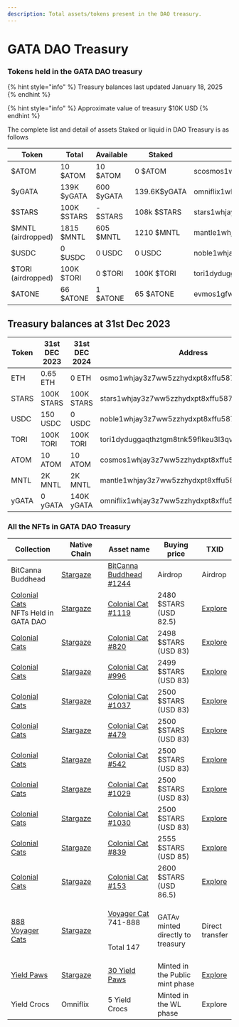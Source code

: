 ```yaml
---
description: Total assets/tokens present in the DAO treasury.
---
```


# GATA DAO Treasury

### Tokens held in the GATA DAO treasury

{% hint style="info" %}
Treasury balances last updated January 18, 2025
{% endhint %}

{% hint style="info" %}
Approximate value of treasury $10K USD
{% endhint %}

The complete list and detail of assets Staked or liquid in DAO Treasury is as follows

<table><thead><tr><th width="126">Token</th><th width="137">Total</th><th width="123">Available</th><th width="135">Staked</th><th>Address</th></tr></thead><tbody><tr><td>$ATOM</td><td>10 $ATOM</td><td>10 $ATOM</td><td>0 $ATOM</td><td>scosmos1whjay3z7ww5zzhydxpt8xffu587jh9905f7jvf</td></tr><tr><td>$yGATA</td><td>139K $yGATA</td><td>600 $yGATA</td><td>139.6K$yGATA</td><td>omniflix1whjay3z7ww5zzhydxpt8xffu587jh990fh0tmh</td></tr><tr><td>$STARS</td><td>100K $STARS</td><td>- $STARS</td><td>108k $STARS</td><td>stars1whjay3z7ww5zzhydxpt8xffu587jh990q4f08c</td></tr><tr><td>$MNTL (airdropped)</td><td>1815 $MNTL</td><td>605 $MNTL</td><td>1210 $MNTL</td><td>mantle1whjay3z7ww5zzhydxpt8xffu587jh9902d9hnr</td></tr><tr><td>$USDC</td><td>0 $USDC</td><td>0 USDC</td><td>0 USDC</td><td>noble1whjay3z7ww5zzhydxpt8xffu587jh990u2t658</td></tr><tr><td>$TORI (airdropped)</td><td>100K $TORI</td><td>0 $TORI</td><td>100K $TORI</td><td>tori1dyduggaqthztgm8tnk59flkeu3l3qvpzj9w997</td></tr><tr><td>$ATONE</td><td>66 $ATONE</td><td> 1 $ATONE</td><td>65 $ATONE</td><td>evmos1gfw9rxlzfhnmvvl0fxsdntsc2ej02f2pj0v5xv</td></tr></tbody></table>



## Treasury balances at 31st Dec 2023

| Token | 31st DEC 2023 | 31st DEC 2024 | Address                                         |
| ----- | ------------- | ------------- | ----------------------------------------------- |
| ETH   | 0.65 ETH      | 0 ETH         | osmo1whjay3z7ww5zzhydxpt8xffu587jh990ujdz6m     |
| STARS | 100K STARS    | 100K STARS    | stars1whjay3z7ww5zzhydxpt8xffu587jh990q4f08c    |
| USDC  | 150 USDC      | 0 USDC        | noble1whjay3z7ww5zzhydxpt8xffu587jh990u2t658    |
| TORI  | 100K TORI     | 100K TORI     | tori1dyduggaqthztgm8tnk59flkeu3l3qvpzj9w997     |
| ATOM  | 10 ATOM       | 10 ATOM       | cosmos1whjay3z7ww5zzhydxpt8xffu587jh9905f7jvf   |
| MNTL  | 2K MNTL       | 2K MNTL       | mantle1whjay3z7ww5zzhydxpt8xffu587jh9902d9hnr   |
| yGATA | 0 yGATA       | 140K yGATA    | omniflix1whjay3z7ww5zzhydxpt8xffu587jh990fh0tmh |

### All the NFTs in GATA DAO Treasury&#x20;

<table><thead><tr><th width="150">Collection</th><th width="150">Native Chain</th><th width="150">Asset name</th><th width="144">Buying price</th><th>TXID</th></tr></thead><tbody><tr><td>BitCanna Buddhead </td><td><a href="https://www.mintscan.io/stargaze">Stargaze</a></td><td><a href="https://app.stargaze.zone/media/stars1w4dff5myjyzymk8tkpjrzj6gnv352hcdpt2dszweqnff927a9xmqc7e0gv/1244">BitCanna Buddhead #1244</a></td><td>Airdrop</td><td>Airdrop</td></tr><tr><td><a href="https://app.stargaze.zone/marketplace/stars1yw4xvtc43me9scqfr2jr2gzvcxd3a9y4eq7gaukreugw2yd2f8tssqyvcm">Colonial Cats</a><br>NFTs Held in GATA DAO </td><td><a href="https://www.mintscan.io/stargaze">Stargaze</a></td><td><a href="https://app.stargaze.zone/marketplace/stars1yw4xvtc43me9scqfr2jr2gzvcxd3a9y4eq7gaukreugw2yd2f8tssqyvcm/823">Colonial Cat #1119</a></td><td>2480 $STARS (USD 82.5)</td><td><a href="https://www.mintscan.io/stargaze/txs/23FBB77A756872CFFBA4FAC6D9EEB798ECB198AA182091B4B8CE3B07219F0D79">Explore</a></td></tr><tr><td><a href="https://app.stargaze.zone/marketplace/stars1yw4xvtc43me9scqfr2jr2gzvcxd3a9y4eq7gaukreugw2yd2f8tssqyvcm">Colonial Cats</a></td><td><a href="https://www.mintscan.io/stargaze">Stargaze</a></td><td><a href="https://app.stargaze.zone/marketplace/stars1yw4xvtc43me9scqfr2jr2gzvcxd3a9y4eq7gaukreugw2yd2f8tssqyvcm/598">Colonial Cat #820</a></td><td>2498 $STARS (USD 83)</td><td><a href="https://www.mintscan.io/stargaze/txs/05427B15EA7D697A0C470F077F1B8377565AFE4859CD314771F83AB27DA6DFEC">Explore</a></td></tr><tr><td><a href="https://app.stargaze.zone/marketplace/stars1yw4xvtc43me9scqfr2jr2gzvcxd3a9y4eq7gaukreugw2yd2f8tssqyvcm">Colonial Cats</a></td><td><a href="https://www.mintscan.io/stargaze">Stargaze</a></td><td><a href="https://app.stargaze.zone/media/stars1yw4xvtc43me9scqfr2jr2gzvcxd3a9y4eq7gaukreugw2yd2f8tssqyvcm/728">Colonial Cat #996</a></td><td>2499 $STARS (USD 83)</td><td><a href="https://www.mintscan.io/stargaze/txs/F884DEB11484A5F942402C5B48936C7EF5CFEF75C04D832EAF23341C44AE7B79">Explore</a></td></tr><tr><td><a href="https://app.stargaze.zone/marketplace/stars1yw4xvtc43me9scqfr2jr2gzvcxd3a9y4eq7gaukreugw2yd2f8tssqyvcm">Colonial Cats</a></td><td><a href="https://www.mintscan.io/stargaze">Stargaze</a></td><td><a href="https://app.stargaze.zone/media/stars1yw4xvtc43me9scqfr2jr2gzvcxd3a9y4eq7gaukreugw2yd2f8tssqyvcm/760">Colonial Cat #1037</a></td><td>2500 $STARS (USD 83)</td><td><a href="https://www.mintscan.io/stargaze/txs/8F93A710417FAE99839FF0E6C7D8CC55430232F891253D4D7969B28EF55B0E2A">Explore</a></td></tr><tr><td><a href="https://app.stargaze.zone/marketplace/stars1yw4xvtc43me9scqfr2jr2gzvcxd3a9y4eq7gaukreugw2yd2f8tssqyvcm">Colonial Cats</a></td><td><a href="https://www.mintscan.io/stargaze">Stargaze</a></td><td><a href="https://app.stargaze.zone/media/stars1yw4xvtc43me9scqfr2jr2gzvcxd3a9y4eq7gaukreugw2yd2f8tssqyvcm/354">Colonial Cat #479</a></td><td>2500 $STARS (USD 83)</td><td><a href="https://www.mintscan.io/stargaze/txs/5DB94425887E488BE1D11DC4361E47416990E5AC08E4943386A7EC5735995530">Explore</a></td></tr><tr><td><a href="https://app.stargaze.zone/marketplace/stars1yw4xvtc43me9scqfr2jr2gzvcxd3a9y4eq7gaukreugw2yd2f8tssqyvcm">Colonial Cats</a></td><td><a href="https://www.mintscan.io/stargaze">Stargaze</a></td><td><a href="https://app.stargaze.zone/media/stars1yw4xvtc43me9scqfr2jr2gzvcxd3a9y4eq7gaukreugw2yd2f8tssqyvcm/407">Colonial Cat #542</a></td><td>2500 $STARS (USD 83)</td><td><a href="https://www.mintscan.io/stargaze/txs/14CEE8C4FFDD32C5079C18815D63E38DBF9A976906FD4D80401BE95649FB9621">Explore</a></td></tr><tr><td><a href="https://app.stargaze.zone/marketplace/stars1yw4xvtc43me9scqfr2jr2gzvcxd3a9y4eq7gaukreugw2yd2f8tssqyvcm">Colonial Cats</a></td><td><a href="https://www.mintscan.io/stargaze">Stargaze</a></td><td><a href="https://app.stargaze.zone/media/stars1yw4xvtc43me9scqfr2jr2gzvcxd3a9y4eq7gaukreugw2yd2f8tssqyvcm/752">Colonial Cat #1029</a></td><td>2500 $STARS (USD 83)</td><td><a href="https://www.mintscan.io/stargaze/txs/1BB47B1CE3504C44BB3AA76742CBDED48D9FB7B0680F9992926DEA08BF5B8899">Explore</a></td></tr><tr><td><a href="https://app.stargaze.zone/marketplace/stars1yw4xvtc43me9scqfr2jr2gzvcxd3a9y4eq7gaukreugw2yd2f8tssqyvcm">Colonial Cats</a></td><td><a href="https://www.mintscan.io/stargaze">Stargaze</a></td><td><a href="https://app.stargaze.zone/media/stars1yw4xvtc43me9scqfr2jr2gzvcxd3a9y4eq7gaukreugw2yd2f8tssqyvcm/753">Colonial Cat #1030</a></td><td>2500 $STARS (USD 83)</td><td><a href="https://www.mintscan.io/stargaze/txs/94C46F2A94AD03D68E3A35E43DDD1315D45235538819FA80FA3B5147E1803A97">Explore</a></td></tr><tr><td><a href="https://app.stargaze.zone/marketplace/stars1yw4xvtc43me9scqfr2jr2gzvcxd3a9y4eq7gaukreugw2yd2f8tssqyvcm">Colonial Cats</a></td><td><a href="https://www.mintscan.io/stargaze">Stargaze</a></td><td><a href="https://app.stargaze.zone/media/stars1yw4xvtc43me9scqfr2jr2gzvcxd3a9y4eq7gaukreugw2yd2f8tssqyvcm/613">Colonial Cat #839</a></td><td>2555 $STARS (USD 85)</td><td><a href="https://www.mintscan.io/stargaze/txs/51DF8AFDC82C06A3715B1993F2D3870C8C8031679EE8913B14F44B434B913873">Explore</a></td></tr><tr><td><a href="https://app.stargaze.zone/marketplace/stars1yw4xvtc43me9scqfr2jr2gzvcxd3a9y4eq7gaukreugw2yd2f8tssqyvcm">Colonial Cats</a></td><td><a href="https://www.mintscan.io/stargaze">Stargaze</a></td><td><a href="https://app.stargaze.zone/media/stars1yw4xvtc43me9scqfr2jr2gzvcxd3a9y4eq7gaukreugw2yd2f8tssqyvcm/111">Colonial Cat #153</a></td><td>2600 $STARS (USD 86.5)</td><td><a href="https://www.mintscan.io/stargaze/txs/534A460B0B5F10BC1A9A7A75B12FE573F25AAE087A9763A5326BC00DBA390977">Explore</a></td></tr><tr><td><a href="https://app.stargaze.zone/launchpad/stars1puhek9hsvj9nnk6hxg7mjchh0pxxsuyjxjv5cy8qyjlj4tz7we7s6mclum">888 Voyager Cats</a></td><td><a href="https://www.mintscan.io/stargaze">Stargaze</a></td><td><p><a href="https://app.stargaze.zone/launchpad/stars1puhek9hsvj9nnk6hxg7mjchh0pxxsuyjxjv5cy8qyjlj4tz7we7s6mclum">Voyager Cat</a> 741-888</p><p><br>Total 147</p></td><td>GATAv minted directly to treasury</td><td>Direct transfer</td></tr><tr><td><a href="https://www.stargaze.zone/l/yieldpaws">Yield Paws</a></td><td><a href="https://www.stargaze.zone/l/yieldpaws">Stargaze</a></td><td><a href="https://www.stargaze.zone/p/gatadao/tokens">30 Yield Paws</a></td><td>Minted in the Public mint phase</td><td><a href="https://www.mintscan.io/stargaze/tx/DDF0E88E332B98A666E401F0E6E7A64CFFE7B396CD51B65F2F956798B5F5AC06?height=13050561">Explore </a></td></tr><tr><td>Yield Crocs</td><td>Omniflix</td><td>5 Yield Crocs</td><td>Minted in the WL phase</td><td>Explore</td></tr></tbody></table>

